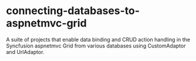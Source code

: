 # connecting-databases-to-aspnetmvc-grid
A suite of projects that enable data binding and CRUD action handling in the Syncfusion aspnetmvc Grid from various databases using CustomAdaptor and UrlAdaptor.
